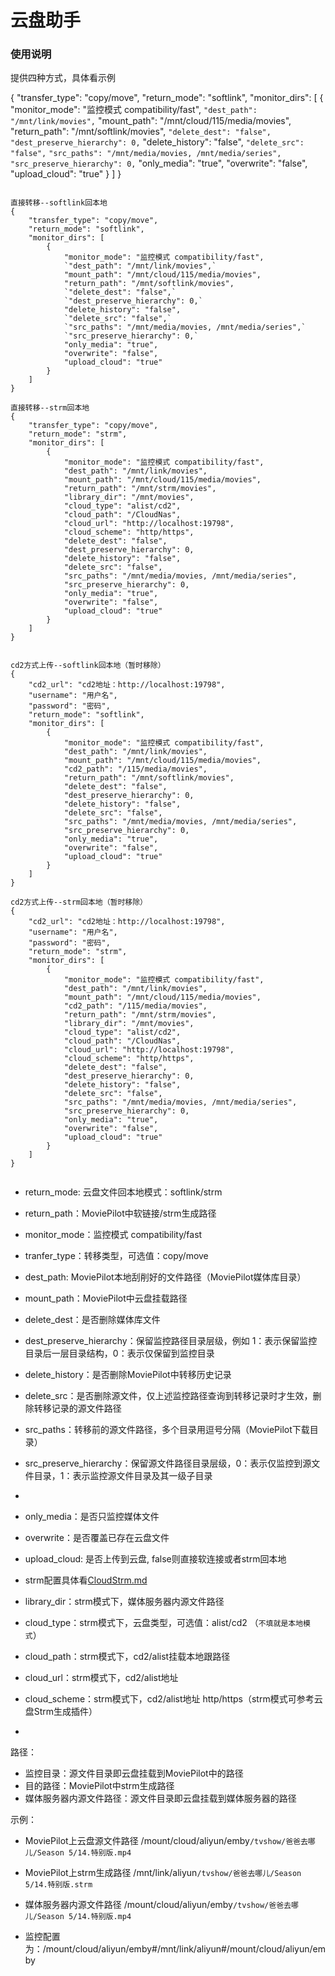 # 云盘助手

### 使用说明

提供四种方式，具体看示例

{
    "transfer_type": "copy/move",
    "return_mode": "softlink",
    "monitor_dirs": [
        {
            "monitor_mode": "监控模式 compatibility/fast",
            `"dest_path": "/mnt/link/movies",`
            "mount_path": "/mnt/cloud/115/media/movies",
            "return_path": "/mnt/softlink/movies",
            `"delete_dest": "false",`
            `"dest_preserve_hierarchy": 0,`
            "delete_history": "false",
            `"delete_src": "false",`
            `"src_paths": "/mnt/media/movies, /mnt/media/series",`
            `"src_preserve_hierarchy": 0,`
            "only_media": "true",
            "overwrite": "false",
            "upload_cloud": "true"
        }
    ]
}

```

直接转移--softlink回本地
{
    "transfer_type": "copy/move",
    "return_mode": "softlink",
    "monitor_dirs": [
        {
            "monitor_mode": "监控模式 compatibility/fast",
            `"dest_path": "/mnt/link/movies",`
            "mount_path": "/mnt/cloud/115/media/movies",
            "return_path": "/mnt/softlink/movies",
            `"delete_dest": "false",`
            `"dest_preserve_hierarchy": 0,`
            "delete_history": "false",
            `"delete_src": "false",`
            `"src_paths": "/mnt/media/movies, /mnt/media/series",`
            `"src_preserve_hierarchy": 0,`
            "only_media": "true",
            "overwrite": "false",
            "upload_cloud": "true"
        }
    ]
}

直接转移--strm回本地
{
    "transfer_type": "copy/move",
    "return_mode": "strm",
    "monitor_dirs": [
        {
            "monitor_mode": "监控模式 compatibility/fast",
            "dest_path": "/mnt/link/movies",
            "mount_path": "/mnt/cloud/115/media/movies",
            "return_path": "/mnt/strm/movies",
            "library_dir": "/mnt/movies",
            "cloud_type": "alist/cd2",
            "cloud_path": "/CloudNas",
            "cloud_url": "http://localhost:19798",
            "cloud_scheme": "http/https",
            "delete_dest": "false",
            "dest_preserve_hierarchy": 0,
            "delete_history": "false",
            "delete_src": "false",
            "src_paths": "/mnt/media/movies, /mnt/media/series",
            "src_preserve_hierarchy": 0,
            "only_media": "true",
            "overwrite": "false",
            "upload_cloud": "true"
        }
    ]
}


cd2方式上传--softlink回本地（暂时移除）
{
    "cd2_url": "cd2地址：http://localhost:19798",
    "username": "用户名",
    "password": "密码",
    "return_mode": "softlink",
    "monitor_dirs": [
        {
            "monitor_mode": "监控模式 compatibility/fast",
            "dest_path": "/mnt/link/movies",
            "mount_path": "/mnt/cloud/115/media/movies",
            "cd2_path": "/115/media/movies",
            "return_path": "/mnt/softlink/movies",
            "delete_dest": "false",
            "dest_preserve_hierarchy": 0,
            "delete_history": "false",
            "delete_src": "false",
            "src_paths": "/mnt/media/movies, /mnt/media/series",
            "src_preserve_hierarchy": 0,
            "only_media": "true",
            "overwrite": "false",
            "upload_cloud": "true"
        }
    ]
}

cd2方式上传--strm回本地（暂时移除）
{
    "cd2_url": "cd2地址：http://localhost:19798",
    "username": "用户名",
    "password": "密码",
    "return_mode": "strm",
    "monitor_dirs": [
        {
            "monitor_mode": "监控模式 compatibility/fast",
            "dest_path": "/mnt/link/movies",
            "mount_path": "/mnt/cloud/115/media/movies",
            "cd2_path": "/115/media/movies",
            "return_path": "/mnt/strm/movies",
            "library_dir": "/mnt/movies",
            "cloud_type": "alist/cd2",
            "cloud_path": "/CloudNas",
            "cloud_url": "http://localhost:19798",
            "cloud_scheme": "http/https",
            "delete_dest": "false",
            "dest_preserve_hierarchy": 0,
            "delete_history": "false",
            "delete_src": "false",
            "src_paths": "/mnt/media/movies, /mnt/media/series",
            "src_preserve_hierarchy": 0,
            "only_media": "true",
            "overwrite": "false",
            "upload_cloud": "true"
        }
    ]
}


```
- return_mode: 云盘文件回本地模式：softlink/strm
- return_path：MoviePilot中软链接/strm生成路径

- monitor_mode：监控模式 compatibility/fast
- tranfer_type：转移类型，可选值：copy/move
- dest_path: MoviePilot本地刮削好的文件路径（MoviePilot媒体库目录）
- mount_path：MoviePilot中云盘挂载路径

- delete_dest：是否删除媒体库文件
- dest_preserve_hierarchy：保留监控路径目录层级，例如 1：表示保留监控目录后一层目录结构，0：表示仅保留到监控目录

- delete_history：是否删除MoviePilot中转移历史记录

- delete_src：是否删除源文件，仅上述监控路径查询到转移记录时才生效，删除转移记录的源文件路径
- src_paths：转移前的源文件路径，多个目录用逗号分隔（MoviePilot下载目录）
- src_preserve_hierarchy：保留源文件路径目录层级，0：表示仅监控到源文件目录，1：表示监控源文件目录及其一级子目录
- 
- only_media：是否只监控媒体文件
- overwrite：是否覆盖已存在云盘文件
- upload_cloud: 是否上传到云盘, false则直接软连接或者strm回本地

- strm配置具体看[CloudStrm.md](CloudStrm.md)
- library_dir：strm模式下，媒体服务器内源文件路径
- cloud_type：strm模式下，云盘类型，可选值：alist/cd2  （`不填就是本地模式`）
- cloud_path：strm模式下，cd2/alist挂载本地跟路径
- cloud_url：strm模式下，cd2/alist地址
- cloud_scheme：strm模式下，cd2/alist地址 http/https（strm模式可参考云盘Strm生成插件）
- 
[//]: # (- cd2_url：cd2地址)
[//]: # (- username：cd2用户名)
[//]: # (- password：cd2密码)
[//]: # (- cd2_path：cd2中云盘挂载路径)

路径：

- 监控目录：源文件目录即云盘挂载到MoviePilot中的路径
- 目的路径：MoviePilot中strm生成路径
- 媒体服务器内源文件路径：源文件目录即云盘挂载到媒体服务器的路径

示例：

- MoviePilot上云盘源文件路径 /mount/cloud/aliyun/emby`/tvshow/爸爸去哪儿/Season 5/14.特别版.mp4`

- MoviePilot上strm生成路径 /mnt/link/aliyun`/tvshow/爸爸去哪儿/Season 5/14.特别版.strm`

- 媒体服务器内源文件路径 /mount/cloud/aliyun/emby`/tvshow/爸爸去哪儿/Season 5/14.特别版.mp4`

- 监控配置为：/mount/cloud/aliyun/emby#/mnt/link/aliyun#/mount/cloud/aliyun/emby

